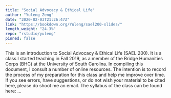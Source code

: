 ```yaml
---
title: "Social Advocacy & Ethical Life"
author: "Yuleng Zeng"
date: "2020-02-03T21:26:47Z"
link: "https://bookdown.org/Yuleng/sael200-slides/"
length_weight: "24.3%"
repo: "rstudio/yuleng"
pinned: false
---
```


This is an introduction to Social Advocacy & Ethical Life (SAEL 200). It is a class I started teaching in Fall 2019, as a member of the Bridge Humanities Corps (BHC) at the University of South Carolina. In compiling this document, I consult a number of online resources. The intention is to record the process of my preparation for this class and help me improve over time. If you see errors, have suggestions, or do not wish your material to be cited here, please do shoot me an email. The syllabus of the class can be found here: ...
